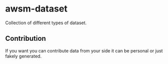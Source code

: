 # awsm-dataset

Collection of different types of dataset.

## Contribution

If you want you can contribute data from your side it can be personal or just fakely generated.
